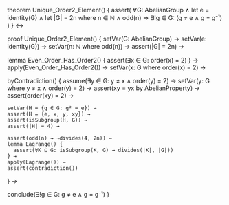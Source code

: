theorem Unique_Order2_Element() {
  assert(
    ∀G: AbelianGroup ∧ 
    let e = identity(G) ∧
    let |G| = 2n where n ∈ ℕ ∧ odd(n)
    ⇒
    ∃!g ∈ G: (g ≠ e ∧ g = g⁻¹)
  )
} ↔

proof Unique_Order2_Element() {
  setVar(G: AbelianGroup) →
  setVar(e: identity(G)) →
  setVar(n: ℕ where odd(n)) →
  assert(|G| = 2n) →

  lemma Even_Order_Has_Order2() {
    assert(∃x ∈ G: order(x) = 2)
  } →
  apply(Even_Order_Has_Order2()) →
  setVar(x: G where order(x) = 2) →

  byContradiction() {
    assume(∃y ∈ G: y ≠ x ∧ order(y) = 2) →
    setVar(y: G where y ≠ x ∧ order(y) = 2) →
    assert(xy = yx by AbelianProperty) →
    assert(order(xy) = 2) →
    
    setVar(H = {g ∈ G: g² = e}) →
    assert(H = {e, x, y, xy}) →
    assert(isSubgroup(H, G)) →
    assert(|H| = 4) →
    
    assert(odd(n) → ¬divides(4, 2n)) →
    lemma Lagrange() {
      assert(∀K ⊆ G: isSubgroup(K, G) → divides(|K|, |G|))
    } →
    apply(Lagrange()) →
    assert(contradiction())
  } →
  
  conclude(∃!g ∈ G: g ≠ e ∧ g = g⁻¹)
}